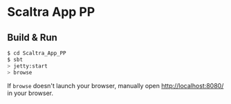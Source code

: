 # Scaltra App PP #

## Build & Run ##

```sh
$ cd Scaltra_App_PP
$ sbt
> jetty:start
> browse
```

If `browse` doesn't launch your browser, manually open [http://localhost:8080/](http://localhost:8080/) in your browser.

